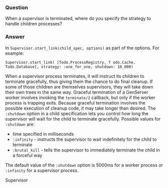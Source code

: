 ### Question
When a supervisor is terminated, where do you specify the strategy to
handle children processes?


### Answer
In `Supervisor.start_link(child_spec, options)` as part of the options.
For example:

    Supervisor.start_link( [Todo.ProcessRegistry, T odo.Cache, Todo.Database], strategy: :one_for_one, shutdown: 10_000)

When a supervisor process terminates, it will instruct its children to
terminate gracefully, thus giving them the chance to do final cleanup.
If some of those children are themselves supervisors, they will take
down their own trees in the same way. Graceful termination of a
GenServer worker involves invoking the `terminate/2` callback, but only
if the worker process is trapping exits. Because graceful termination
involves the possible execution of cleanup code, it may take longer than
desired. The `:shutdown` option in a child specification lets you
control how long the supervisor will wait for the child to terminate
gracefully. Possible values for `:shutdown` are:

-   time specified in milliseconds
-   `:infinity` - instructs the supervisor to wait indefinitely for the
    child to terminate
-   `:brutal_kill` - tells the supervisor to immediately terminate the
    child in a forceful way

The default value of the `:shutdown` option is 5000ms for a worker
process or `:infinity` for a supervisor process.


Supervisor